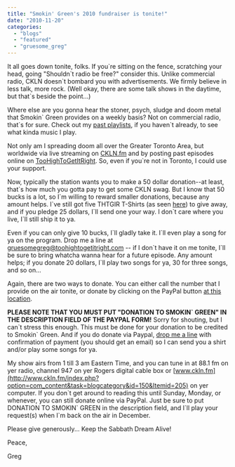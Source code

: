 ```yaml
---
title: "Smokin' Green's 2010 fundraiser is tonite!"
date: "2010-11-20"
categories: 
  - "blogs"
  - "featured"
  - "gruesome_greg"
---
```


It all goes down tonite, folks. If you\`re sitting on the fence, scratching your head, going "Shouldn\`t radio be free?" consider this. Unlike commercial radio, CKLN doesn\`t bombard you with advertisements. We firmly believe in less talk, more rock. (Well okay, there are some talk shows in the daytime, but that\`s beside the point...)

Where else are you gonna hear the stoner, psych, sludge and doom metal that Smokin\` Green provides on a weekly basis? Not on commercial radio, that\`s for sure. Check out my [past playlists](http://toohightogetitright.darkbb.com/smokin-green-f17/), if you haven\`t already, to see what kinda music I play.

Not only am I spreading doom all over the Greater Toronto Area, but worldwide via live streaming on [CKLN.fm](http://www.ckln.fm/index.php?option=com_content&task=blogcategory&id=150&Itemid=205) and by posting past episodes online on [TooHighToGetItRight](http://www.toohightogetitright.com/smokingreen.html). So, even if you\`re not in Toronto, I could use your support.

Now, typically the station wants you to make a 50 dollar donation--at least, that\`s how much you gotta pay to get some CKLN swag. But I know that 50 bucks is a lot, so I\`m willing to reward smaller donations, because any amount helps. I\`ve still got five THTGIR T-Shirts (as seen [here](http://toohightogetitright.com/shirtpic.jpg)) to give away, and if you pledge 25 dollars, I\`ll send one your way. I don\`t care where you live, I\`ll still ship it to ya.

Even if you can only give 10 bucks, I\`ll gladly take it. I\`ll even play a song for ya on the program. Drop me a line at [gruesomegreg@toohightogetitright.com](mailto:gruesomegreg@toohightogetitright.com) -- if I don\`t have it on me tonite, I\`ll be sure to bring whatcha wanna hear for a future episode. Any amount helps; if you donate 20 dollars, I\`ll play two songs for ya, 30 for three songs, and so on...

Again, there are two ways to donate. You can either call the number that I provide on the air tonite, or donate by clicking on the PayPal button [at this location](http://ckln.fm/index.php?option=com_content&task=blogcategory&id=51&Itemid=86).

**PLEASE NOTE THAT YOU MUST PUT "DONATION TO SMOKIN\` GREEN" IN THE DESCRIPTION FIELD OF THE PAYPAL FORM!** Sorry for shouting, but I can\`t stress this enough. This must be done for your donation to be credited to Smokin\` Green. And if you do donate via Paypal, [drop me a line](mailto:gruesomegreg@toohightogetitright.com) with confirmation of payment (you should get an email) so I can send you a shirt and/or play some songs for ya.

My show airs from 1 till 3 am Eastern Time, and you can tune in at 88.1 fm on yer radio, channel 947 on yer Rogers digital cable box or [www.ckln.fm](http://www.ckln.fm/index.php?option=com_content&task=blogcategory&id=150&Itemid=205) on yer computer. If you don\`t get around to reading this until Sunday, Monday, or whenever, you can still donate online via PayPal. Just be sure to put DONATION TO SMOKIN\` GREEN in the description field, and I\`ll play your request(s) when I\`m back on the air in December.

Please give generously... Keep the Sabbath Dream Alive!

Peace,

Greg
